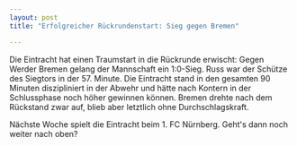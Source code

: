 ```yaml
---
layout: post
title: "Erfolgreicher Rückrundenstart: Sieg gegen Bremen"

---
```


Die Eintracht hat einen Traumstart in die Rückrunde erwischt: Gegen Werder Bremen gelang der Mannschaft ein 1:0-Sieg. Russ war der Schütze des Siegtors in der 57. Minute. Die Eintracht stand in den gesamten 90 Minuten diszipliniert in der Abwehr und hätte nach Kontern in der Schlussphase noch höher gewinnen können. Bremen drehte nach dem Rückstand zwar auf, blieb aber letztlich ohne Durchschlagskraft.

Nächste Woche spielt die Eintracht beim 1. FC Nürnberg. Geht's dann noch weiter nach oben?
